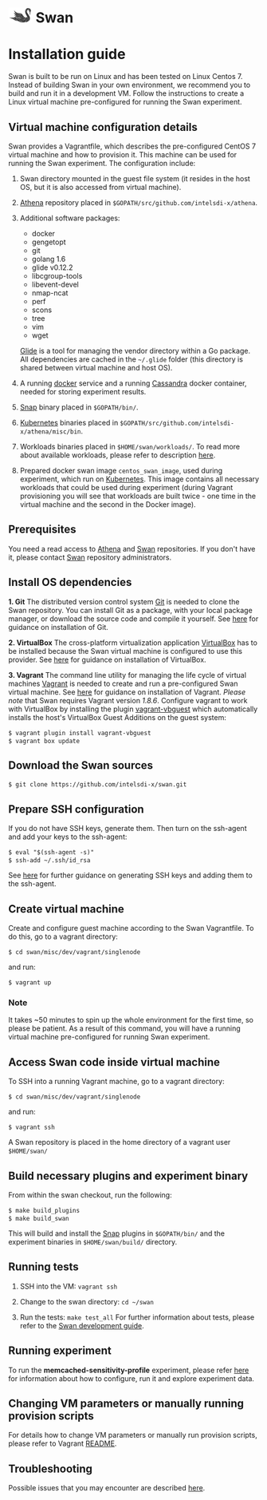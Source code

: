 # ![Swan diagram](swan-logo-48.png) Swan

# Installation guide

Swan is built to be run on Linux and has been tested on Linux Centos 7.
Instead of building Swan in your own environment, we recommend you to build and run it in a development VM. Follow the instructions to create a Linux virtual machine pre-configured for running the Swan experiment.

## Virtual machine configuration details
Swan provides a Vagrantfile, which describes the pre-configured CentOS 7 virtual machine and how to provision it. This machine can be used for running the Swan experiment. The configuration include:

1. Swan directory mounted in the guest file system (it resides in the host OS, but it is also accessed from virtual machine).

2. [Athena](https://github.com/intelsdi-x/athena) repository  placed in `$GOPATH/src/github.com/intelsdi-x/athena`.

3. Additional software packages:
    * docker
    * gengetopt
    * git
    * golang 1.6
    * glide v0.12.2
    * libcgroup-tools
    * libevent-devel
    * nmap-ncat
    * perf
    * scons
    * tree
    * vim
    * wget

    [Glide](https://github.com/Masterminds/glide) is a tool for managing the vendor directory within a Go package. All dependencies are cached in the `~/.glide` folder (this directory is shared between virtual machine and host OS). 

4. A running [docker](https://www.docker.com/) service and a running [Cassandra](http://cassandra.apache.org/) docker container, needed for storing experiment results.

5. [Snap](https://github.com/intelsdi-x/snap) binary placed in `$GOPATH/bin/`.

6. [Kubernetes](http://kubernetes.io/) binaries placed in  `$GOPATH/src/github.com/intelsdi-x/athena/misc/bin`.

7. Workloads binaries placed in `$HOME/swan/workloads/`. To read more about available workloads, please refer to description [here](https://github.com/intelsdi-x/swan/blob/master/experiments/memcached-sensitivity-profile/README.md#aggressor-configuration).

8. Prepared docker swan image `centos_swan_image`, used during experiment, which run on [Kubernetes](http://kubernetes.io/). This image contains all necessary workloads that could be used during experiment (during Vagrant provisioning you will see that workloads are built twice - one time in the virtual machine and the second in the Docker image).

## Prerequisites
You need a read access to [Athena](https://github.com/intelsdi-x/athena) and [Swan](https://github.com/intelsdi-x/swan) repositories. If you don't have it, please contact [Swan](https://github.com/intelsdi-x/swan) repository administrators.

## Install OS dependencies
**1. Git**
The distributed version control system [Git](https://git-scm.com/) is needed to clone the Swan repository. You can install Git as a package, with your local package manager, or download the source code and compile it yourself. See [here](https://git-scm.com/book/en/v2/Getting-Started-Installing-Git) for guidance on installation of Git.

**2. VirtualBox**
The cross-platform virtualization application [VirtualBox](https://www.virtualbox.org/) has to be installed because the Swan virtual machine is configured to use this provider. See [here](https://www.virtualbox.org/wiki/Downloads) for guidance on installation of VirtualBox.

**3. Vagrant**
The command line utility for managing the life cycle of virtual machines [Vagrant](https://www.vagrantup.com/docs/) is needed to create and run a pre-configured Swan virtual machine. See [here](https://www.vagrantup.com/docs/installation/) for guidance on installation of Vagrant. *Please note* that Swan requires Vagrant version _1.8.6_.
Configure vagrant to work with VirtualBox by installing the plugin [vagrant-vbguest](https://github.com/dotless-de/vagrant-vbguest) which automatically installs the host's VirtualBox Guest Additions on the guest system:
```
$ vagrant plugin install vagrant-vbguest
$ vagrant box update
```

## Download the Swan sources
```
$ git clone https://github.com/intelsdi-x/swan.git
```

## Prepare SSH configuration
If you do not have SSH keys, generate them. 
Then turn on the ssh-agent and add your keys to the ssh-agent:
```
$ eval "$(ssh-agent -s)"
$ ssh-add ~/.ssh/id_rsa
```
See [here](https://help.github.com/articles/generating-a-new-ssh-key-and-adding-it-to-the-ssh-agent/) for further guidance on generating SSH keys and adding them to the ssh-agent.


## Create virtual machine
Create and configure guest machine according to the Swan Vagrantfile. To do this, go to a vagrant directory:
```
$ cd swan/misc/dev/vagrant/singlenode
```
and run:
```
$ vagrant up
```

### Note
It takes ~50 minutes to spin up the whole environment for the first time, so please be patient.
As a result of this command, you will have a running virtual machine pre-configured for running Swan experiment.


## Access Swan code inside virtual machine
To SSH into a running Vagrant machine, go to a vagrant directory:
```
$ cd swan/misc/dev/vagrant/singlenode
``` 
and run:
```
$ vagrant ssh
```

A Swan repository is placed in the home directory of a vagrant user `$HOME/swan/`

## Build necessary plugins and experiment binary

From within the swan checkout, run the following:
```
$ make build_plugins
$ make build_swan
```

This will build and install the [Snap](https://github.com/intelsdi-x/snap) plugins in `$GOPATH/bin/` and the experiment binaries in `$HOME/swan/build/` directory.

## Running tests
1. SSH into the VM: `vagrant ssh`

2. Change to the swan directory: `cd ~/swan`

3. Run the tests: `make test_all`
For further information about tests, please refer to the [Swan development guide](development.md#tests).

## Running experiment
To run the **memcached-sensitivity-profile** experiment, please refer [here](../experiments/memcached-sensitivity-profile/README.md) for information about how to configure, run it and explore experiment data.

## Changing VM parameters or manually running provision scripts
For details how to change VM parameters or manually run provision scripts, please refer to Vagrant [README](../misc/dev/vagrant/singlenode/README.md#changing-vm-parameters).

## Troubleshooting
Possible issues that you may encounter are described [here](../misc/dev/vagrant/singlenode/README.md#troubleshooting).
